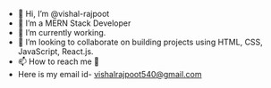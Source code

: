 - 👋 Hi, I’m @vishal-rajpoot
- 👀 I’m a MERN Stack Developer
- 🌱 I’m currently working.
- 💞️ I’m looking to collaborate on building projects using HTML, CSS, JavaScript, React.js.
- 📫 How to reach me 📧
- Here is my email id- vishalrajpoot540@gmail.com

<!---
vishal-rajpoot/vishal-rajpoot is a ✨ special ✨ repository because its `README.md` (this file) appears on your GitHub profile.
You can click the Preview link to take a look at your changes.
--->
